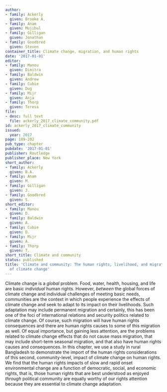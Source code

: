 ```yaml
---
author:
- family: Ackerly
  given: Brooke A.
- family: Anam
  given: Mujibul
- family: Gilligan
  given: Jonathan
- family: Goodbred
  given: Steven
container_title: Climate change, migration, and human rights
date: '2017-01-01'
editor:
- family: Manou
  given: Dimitra
- family: Baldwin
  given: Andrew
- family: Cubie
  given: Dug
- family: Mijr
  given: Anja
- family: Thorp
  given: Teresa
file:
- desc: full text
  file: ackerly_2017_climate_community.pdf
id: ackerly_2017_climate_community
issued:
  year: 2017
page: 189-202
pub_type: chapter
pubdate: '2017-01-01'
publisher: Routledge
publisher_place: New York
short_author:
- family: Ackerly
  given: B.A.
- family: Anam
  given: M.
- family: Gilligan
  given: J.
- family: Goodbred
  given: S.
short_editor:
- family: Manou
  given: D.
- family: Baldwin
  given: A.
- family: Cubie
  given: D.
- family: Mijr
  given: A.
- family: Thorp
  given: T.
short_title: Climate and community
status: published
title: 'Climate and community: The human rights, livelihood, and migration impacts
  of climate change'
---
```

Climate change is a *global* problem. Food, water, health, housing, and life are basic *individual* human rights. However, *between* the global forces of climate change and individual challenges of meeting basic needs, communities are the context in which people experience the effects of climate change and seek to adapt to its impact on their livelihoods. Such adaptation may include permanent migration and certainly, this has been one of the foci of international relations and security politics related to climate change. Of course, such migration will have human rights consequences and there are human rights causes to some of this migration as well. Of equal importance, but gaining less attention, are the problems related to climate change effects that do not cause mass migration, that may include short-term seasonal migration, and that also have human rights causes and consequences. In this chapter, we use a study in rural Bangladesh to demonstrate the import of the human rights considerations of this second, community-level, impact of climate change on human rights. We find that the human rights impacts of slow and rapid onset environmental change are a function of democratic, social, and economic rights, that is, those human rights that are best understood as enjoyed *through* political community are equally worthy of our rights attention because they are essential to climate change adaptation.

